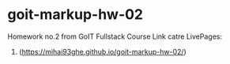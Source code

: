 # goit-markup-hw-02
Homework no.2 from GoIT Fullstack Course
Link catre LivePages:
1. (https://mihai93ghe.github.io/goit-markup-hw-02/)
